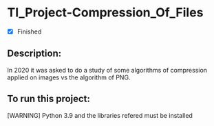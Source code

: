 # TI_Project-Compression_Of_Files
- [x] Finished

## Description:
In 2020 it was asked to do a study of some algorithms of compression applied on images vs the algorithm of PNG.<br>

## To run this project:
[WARNING] Python 3.9 and the libraries refered must be installed <br>
